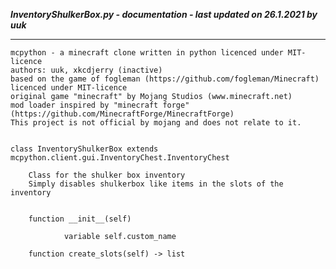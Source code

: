 ***InventoryShulkerBox.py - documentation - last updated on 26.1.2021 by uuk***
___

    mcpython - a minecraft clone written in python licenced under MIT-licence
    authors: uuk, xkcdjerry (inactive)
    based on the game of fogleman (https://github.com/fogleman/Minecraft) licenced under MIT-licence
    original game "minecraft" by Mojang Studios (www.minecraft.net)
    mod loader inspired by "minecraft forge" (https://github.com/MinecraftForge/MinecraftForge)
    This project is not official by mojang and does not relate to it.


    class InventoryShulkerBox extends mcpython.client.gui.InventoryChest.InventoryChest
        
        Class for the shulker box inventory
        Simply disables shulkerbox like items in the slots of the inventory


        function __init__(self)

                variable self.custom_name

        function create_slots(self) -> list